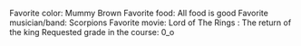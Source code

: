 Favorite color: Mummy Brown 
Favorite food: All food is good
Favorite musician/band: Scorpions
Favorite movie: Lord of The Rings : The return of the king
Requested grade in the course: 0_o 
